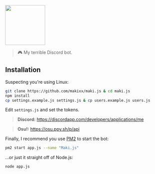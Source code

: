 <img height="128" src="https://raw.githubusercontent.com/makixx/maki.js/master/img/help.png">

> 🎮 My terrible Discord bot.

## Installation

Suspecting you're using Linux:
```sh
git clone https://github.com/makixx/maki.js & cd maki.js
npm install
cp settings.example.js settings.js & cp users.example.js users.js
```
Edit `settings.js` and set the tokens.

>**Discord:** https://discordapp.com/developers/applications/me

>**Osu!:** https://osu.ppy.sh/p/api

Finally, I recommend you use [PM2](https://www.npmjs.com/package/pm2) to start the bot:
```sh
pm2 start app.js --name "Maki.js"
```
...or just it straight off of Node.js:
```sh
node app.js
```
